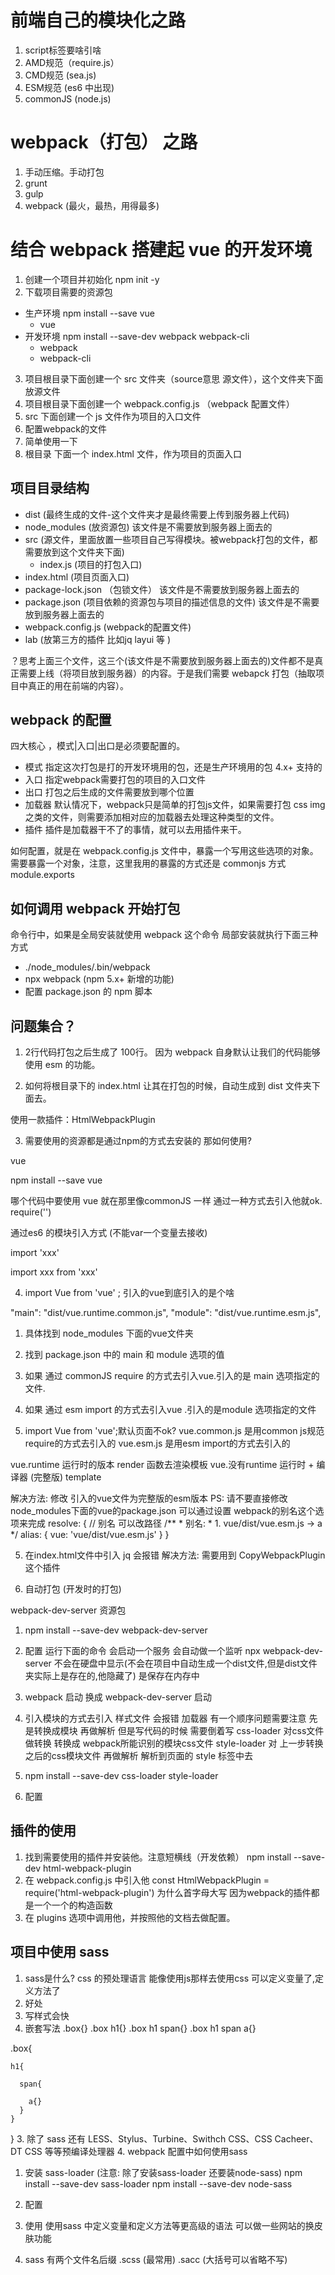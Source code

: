 # 前端自己的模块化之路

1. script标签要啥引啥
2. AMD规范（require.js）
3. CMD规范 (sea.js)
4. ESM规范 (es6 中出现)
5. commonJS (node.js)

# webpack（打包） 之路

1. 手动压缩。手动打包
2. grunt
3. gulp
4. webpack (最火，最热，用得最多)

# 结合 webpack 搭建起 vue 的开发环境

1. 创建一个项目并初始化 npm init -y
2. 下载项目需要的资源包
  - 生产环境 npm install --save vue
    - vue 
  - 开发环境 npm install --save-dev webpack webpack-cli
    - webpack 
    - webpack-cli
3. 项目根目录下面创建一个 src 文件夹（source意思 源文件），这个文件夹下面放源文件
4. 项目根目录下面创建一个 webpack.config.js （webpack 配置文件）
5. src 下面创建一个 js 文件作为项目的入口文件
6. 配置webpack的文件
7. 简单使用一下
8. 根目录 下面一个 index.html 文件，作为项目的页面入口

## 项目目录结构

- dist         (最终生成的文件-这个文件夹才是最终需要上传到服务器上代码)
- node_modules (放资源包)   该文件是不需要放到服务器上面去的
- src          (源文件，里面放置一些项目自己写得模块。被webpack打包的文件，都需要放到这个文件夹下面)
  - index.js   (项目的打包入口)
- index.html   (项目页面入口)
- package-lock.json （包锁文件）  该文件是不需要放到服务器上面去的
- package.json (项目依赖的资源包与项目的描述信息的文件)  该文件是不需要放到服务器上面去的
- webpack.config.js (webpack的配置文件)
- lab (放第三方的插件 比如jq layui 等 )

？思考上面三个文件，这三个(该文件是不需要放到服务器上面去的)文件都不是真正需要上线（将项目放到服务器）的内容。于是我们需要 webapck 打包（抽取项目中真正的用在前端的内容）。


## webpack 的配置

四大核心 ，模式|入口|出口是必须要配置的。

- 模式      指定这次打包是打的开发环境用的包，还是生产环境用的包 4.x+ 支持的
- 入口      指定webpack需要打包的项目的入口文件
- 出口      打包之后生成的文件需要放到哪个位置
- 加载器    默认情况下，webpack只是简单的打包js文件，如果需要打包 css img 之类的文件，则需要添加相对应的加载器去处理这种类型的文件。
- 插件      插件是加载器干不了的事情，就可以去用插件来干。

如何配置，就是在 webpack.config.js 文件中，暴露一个写用这些选项的对象。
  需要暴露一个对象，注意，这里我用的暴露的方式还是 commonjs 方式   
  module.exports

## 如何调用 webpack 开始打包

命令行中，如果是全局安装就使用 webpack 这个命令
局部安装就执行下面三种方式
- ./node_modules/.bin/webpack
- npx webpack (npm 5.x+ 新增的功能)
- 配置 package.json 的 npm 脚本




## 问题集合？

1. 2行代码打包之后生成了 100行。
  因为 webpack 自身默认让我们的代码能够使用 esm 的功能。

2. 如何将根目录下的 index.html 让其在打包的时候，自动生成到 dist 文件夹下面去。

  使用一款插件：HtmlWebpackPlugin

3. 需要使用的资源都是通过npm的方式去安装的 那如何使用?

vue

npm install --save vue

哪个代码中要使用 vue 就在那里像commonJS 一样 通过一种方式去引入他就ok.
require('')

通过es6 的模块引入方式 (不能var一个变量去接收)

import 'xxx'

import xxx from 'xxx'

4. import Vue from 'vue' ; 引入的vue到底引入的是个啥

  "main": "dist/vue.runtime.common.js",
  "module": "dist/vue.runtime.esm.js",

  1. 具体找到 node_modules 下面的vue文件夹
  2. 找到 package.json 中的 main 和 module 选项的值
  3. 如果 通过 commonJS require 的方式去引入vue.引入的是 main 选项指定的文件.
  4. 如果 通过 esm import 的方式去引入vue .引入的是module 选项指定的文件


5. import Vue from 'vue';默认页面不ok?
  vue.common.js 是用common js规范 require的方式去引入的
  vue.esm.js    是用esm import的方式去引入的

  vue.runtime 运行时的版本    render 函数去渲染模板
  vue.没有runtime  运行时 + 编译器 (完整版)  template

  解决方法: 修改 引入的vue文件为完整版的esm版本
    PS: 请不要直接修改 node_modules下面的vue的package.json 可以通过设置 webpack的别名这个选项来完成
    resolve: { 
    // 别名 可以改路径
    /**
     * 别名:
     *  1. vue/dist/vue.esm.js -> a
     */
    alias: {
      vue: 'vue/dist/vue.esm.js'
    }
  }

5. 在index.html文件中引入 jq 会报错
  解决方法: 需要用到 CopyWebpackPlugin 这个插件

6. 自动打包 (开发时的打包)

  webpack-dev-server 资源包

  1. npm install --save-dev webpack-dev-server
  2. 配置
    运行下面的命令 会启动一个服务 会自动做一个监听
    npx webpack-dev-server 不会在硬盘中显示(不会在项目中自动生成一个dist文件,但是dist文件夹实际上是存在的,他隐藏了) 是保存在内存中
  3. webpack 启动 换成 webpack-dev-server 启动

7. 引入模块的方式去引入 样式文件 会报错
  加载器 有一个顺序问题需要注意 先是转换成模块 再做解析 但是写代码的时候 需要倒着写
  css-loader 对css文件做转换 转换成 webpack所能识别的模块css文件
  style-loader  对 上一步转换之后的css模块文件 再做解析 解析到页面的 style 标签中去

  1. npm install --save-dev css-loader style-loader
  2. 配置



## 插件的使用
1. 找到需要使用的插件并安装他。注意短横线（开发依赖）
  npm install --save-dev html-webpack-plugin
2. 在 webpack.config.js 中引入他
  const HtmlWebpackPlugin = require('html-webpack-plugin')
  为什么首字母大写 因为webpack的插件都是一个一个的构造函数
3. 在 plugins 选项中调用他，并按照他的文档去做配置。


## 项目中使用 sass

 1. sass是什么?
  css 的预处理语言 能像使用js那样去使用css 可以定义变量了,定义方法了
2. 好处
  1. 写样式会快
  2. 嵌套写法
  .box{}
  .box h1{}
  .box h1 span{}
  .box h1 span a{}

  .box{ 

    h1{

      span{

        a{}
      }
    }
  }
3. 除了 sass 还有 LESS、Stylus、Turbine、Swithch CSS、CSS Cacheer、DT CSS 等等预编译处理器
4. webpack 配置中如何使用sass
  1. 安装 sass-loader (注意: 除了安装sass-loader 还要装node-sass)
    npm install --save-dev sass-loader
    npm install --save-dev node-sass
  2. 配置
  3. 使用
  使用sass 中定义变量和定义方法等更高级的语法 可以做一些网站的换皮肤功能

5. sass 有两个文件名后缀
  .scss (最常用)
  .sacc (大括号可以省略不写)
